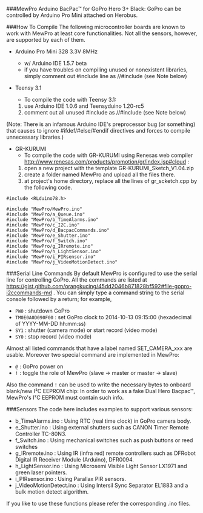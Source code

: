 ###MewPro
Arduino BacPac™ for GoPro Hero 3+ Black: GoPro can be controlled by Arduino Pro Mini attached on Herobus.


###How To Compile
The following microcontroller boards are known to work with MewPro at least core functionalities. Not all the sensors, however, are supported by each of them.

* Arduino Pro Mini 328 3.3V 8MHz
  - w/ Arduino IDE 1.5.7 beta
  - if you have troubles on compiling unused or nonexistent libraries, simply comment out #include line as //#include (see Note below)

* Teensy 3.1
  - To compile the code with Teensy 3.1:
  1. use Arduino IDE 1.0.6 and Teensyduino 1.20-rc5
  2. comment out all unused #include as //#include (see Note below)

(Note: There is an infamous Arduino IDE's preprocessor bug (or something) that causes to ignore #ifdef/#else/#endif directives and forces to compile unnecessary libraries.)

* GR-KURUMI
  - To compile the code with GR-KURUMI using Renesas web compiler     http://www.renesas.com/products/promotion/gr/index.jsp#cloud :
  1. open a new project with the template GR-KURUMI_Sketch_V1.04.zip
  2. create a folder named MewPro and upload all the files there.
  3. at project's home directory, replace all the lines of gr_scketch.cpp by the following code.
```
#include <RLduino78.h>

#include "MewPro/MewPro.ino"
#include "MewPro/a_Queue.ino"
#include "MewPro/b_TimeAlarms.ino"
#include "MewPro/c_I2C.ino"
#include "MewPro/d_BacpacCommands.ino"
#include "MewPro/e_Shutter.ino"
#include "MewPro/f_Switch.ino"
#include "MewPro/g_IRremote.ino"
#include "MewPro/h_LightSensor.ino"
#include "MewPro/i_PIRsensor.ino"
#include "MewPro/j_VideoMotionDetect.ino"
```

###Serial Line Commands
By default MewPro is configured to use the serial line for controlling GoPro. All the commands are listed at https://gist.github.com/orangkucing/45dd2046b871828bf592#file-gopro-i2ccommands-md . You can simply type a command string to the serial console followed by a return; for example,

+ `PW0` : shutdown GoPro
+ `TM0E0A0D090F00` : set GoPro clock to 2014-10-13 09:15:00 (hexadecimal of YYYY-MM-DD hh:mm:ss)
+ `SY1` : shutter (camera mode) or start record (video mode)
+ `SY0` : stop record (video mode)

Almost all listed commands that have a label named SET_CAMERA_xxx are usable. Moreover two special command are implemented in MewPro:

+ `@` : GoPro power on
+ `!` : toggle the role of MewPro (slave -> master or master -> slave)

Also the command `!` can be used to write the necessary bytes to onboard blank/new I²C EEPROM chip: In order to work as a fake Dual Hero Bacpac™, MewPro's I²C EEPROM must contain such info.

###Sensors
The code here includes examples to support various sensors:

+ b_TimeAlarms.ino : Using RTC (real time clock) in GoPro camera body.
+ e_Shutter.ino : Using external shutters such as CANON Timer Remote Controller TC-80N3.
+ f_Switch.ino : Using mechanical switches such as push buttons or reed switches
+ g_IRremote.ino : Using IR (infra red) remote controllers such as DFRobot Digital IR Receiver Module (Arduino), DFR0094.
+ h_LightSensor.ino : Using Microsemi Visible Light Sensor LX1971 and green laser pointers.
+ i_PIRsensor.ino : Using Parallax PIR sensors.
+ j_VideoMotionDetect.ino : Using Intersil Sync Separator EL1883 and a bulk motion detect algorithm.

If you like to use these functions please refer the corresponding .ino files.
